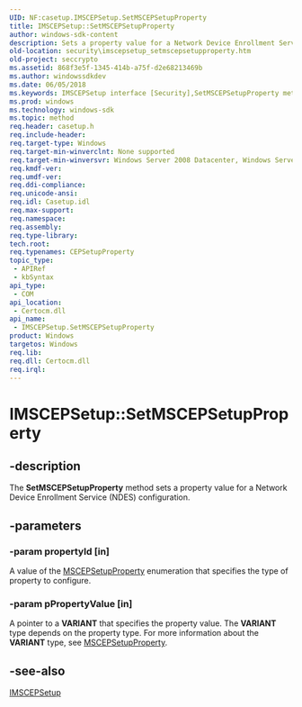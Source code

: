 ```yaml
---
UID: NF:casetup.IMSCEPSetup.SetMSCEPSetupProperty
title: IMSCEPSetup::SetMSCEPSetupProperty
author: windows-sdk-content
description: Sets a property value for a Network Device Enrollment Service (NDES) configuration.
old-location: security\imscepsetup_setmscepsetupproperty.htm
old-project: seccrypto
ms.assetid: 868f3e5f-1345-414b-a75f-d2e68213469b
ms.author: windowssdkdev
ms.date: 06/05/2018
ms.keywords: IMSCEPSetup interface [Security],SetMSCEPSetupProperty method, IMSCEPSetup.SetMSCEPSetupProperty, IMSCEPSetup::SetMSCEPSetupProperty, SetMSCEPSetupProperty, SetMSCEPSetupProperty method [Security], SetMSCEPSetupProperty method [Security],IMSCEPSetup interface, casetup/IMSCEPSetup::SetMSCEPSetupProperty, security.imscepsetup_setmscepsetupproperty
ms.prod: windows
ms.technology: windows-sdk
ms.topic: method
req.header: casetup.h
req.include-header: 
req.target-type: Windows
req.target-min-winverclnt: None supported
req.target-min-winversvr: Windows Server 2008 Datacenter, Windows Server 2008 Enterprise [desktop apps only]
req.kmdf-ver: 
req.umdf-ver: 
req.ddi-compliance: 
req.unicode-ansi: 
req.idl: Casetup.idl
req.max-support: 
req.namespace: 
req.assembly: 
req.type-library: 
tech.root: 
req.typenames: CEPSetupProperty
topic_type:
 - APIRef
 - kbSyntax
api_type:
 - COM
api_location:
 - Certocm.dll
api_name:
 - IMSCEPSetup.SetMSCEPSetupProperty
product: Windows
targetos: Windows
req.lib: 
req.dll: Certocm.dll
req.irql: 
---
```


# IMSCEPSetup::SetMSCEPSetupProperty


## -description


The <b>SetMSCEPSetupProperty</b> method sets a property value for a Network Device Enrollment Service (NDES) configuration.


## -parameters




### -param propertyId [in]

A value of the <a href="https://msdn.microsoft.com/c3740afc-842e-427f-87bf-022f5544d0d4">MSCEPSetupProperty</a> enumeration that specifies the type of property to configure.


### -param pPropertyValue [in]

A pointer to a  <b>VARIANT</b> that specifies the property value. The <b>VARIANT</b> type depends on the property type. For more information about the <b>VARIANT</b> type, see <a href="https://msdn.microsoft.com/c3740afc-842e-427f-87bf-022f5544d0d4">MSCEPSetupProperty</a>.


## -see-also




<a href="https://msdn.microsoft.com/328c6c04-7ade-4b64-bd8a-4314b6e8dc78">IMSCEPSetup</a>
 

 

